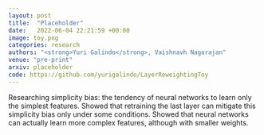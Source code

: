 ```yaml
---
layout: post
title:  "Placeholder"
date:   2022-06-04 22:21:59 +00:00
image: toy.png
categories: research
authors: "<strong>Yuri Galindo</strong>, Vaishnavh Nagarajan"
venue: "pre-print"
arxiv: placeholder
code: https://github.com/yurigalindo/LayerReweightingToy
---
```

Researching simplicity bias: the tendency of neural networks to learn only the simplest features. Showed that retraining the last layer can mitigate this simplicity bias only under some conditions. Showed that neural networks can actually learn more complex features, although with smaller weights.
